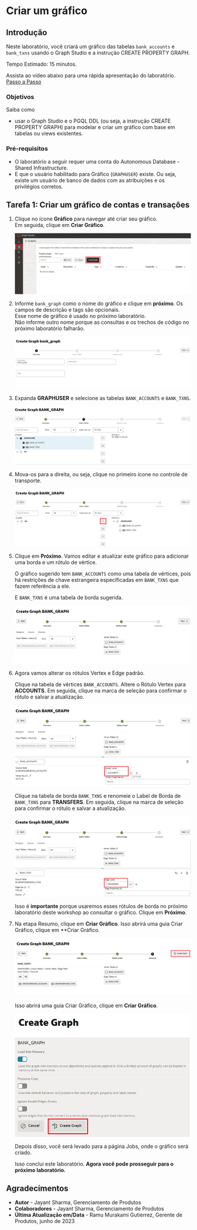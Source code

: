 # Criar um gráfico

## Introdução

Neste laboratório, você criará um gráfico das tabelas `bank_accounts` e `bank_txns` usando o Graph Studio e a instrução CREATE PROPERTY GRAPH.

Tempo Estimado: 15 minutos.

Assista ao vídeo abaixo para uma rápida apresentação do laboratório. [Passo a Passo](videohub:1_j5xjw77c)

### Objetivos

Saiba como

*   usar o Graph Studio e o PGQL DDL (ou seja, a instrução CREATE PROPERTY GRAPH) para modelar e criar um gráfico com base em tabelas ou views existentes.

### Pré-requisitos

*   O laboratório a seguir requer uma conta do Autonomous Database - Shared Infrastructure.
*   E que o usuário habilitado para Gráfico (`GRAPHUSER`) existe. Ou seja, existe um usuário de banco de dados com as atribuições e os privilégios corretos.

## Tarefa 1: Criar um gráfico de contas e transações

1.  Clique no ícone **Gráfico** para navegar até criar seu gráfico.  
    Em seguida, clique em **Criar Gráfico**.
    
    ![Mostra onde está o modelador de botão de criação](images/graph-create-button.png " ")
    
2.  Informe `bank_graph` como o nome do gráfico e clique em **próximo**. Os campos de descrição e tags são opcionais.  
    Esse nome de gráfico é usado no próximo laboratório.  
    Não informe outro nome porque as consultas e os trechos de código no próximo laboratório falharão.
    
    ![Mostra a janela criar gráfico na qual você atribui um nome ao gráfico](./images/create-graph-dialog.png " ")
    
3.  Expanda **GRAPHUSER** e selecione as tabelas `BANK_ACCOUNTS` e `BANK_TXNS`.
    
    ![Mostra como selecionar BANK_ACCOUNTS e BANK_TXNS](./images/select-tables.png " ")
    
4.  Mova-os para a direita, ou seja, clique no primeiro ícone no controle de transporte.
    
    ![Mostra as tabelas selecionadas](./images/selected-tables.png " ")
    
5.  Clique em **Próximo**. Vamos editar e atualizar este gráfico para adicionar uma borda e um rótulo de vértice.
    
    O gráfico sugerido tem `BANK_ACCOUNTS` como uma tabela de vértices, pois há restrições de chave estrangeira especificadas em `BANK_TXNS` que fazem referência a ele.
    
    E `BANK_TXNS` é uma tabela de borda sugerida.
    
    ![Mostra a tabela de vértices e bordas](./images/create-graph-suggested-model.png " ")
    
6.  Agora vamos alterar os rótulos Vertex e Edge padrão.
    
    Clique na tabela de vértices `BANK_ACCOUNTS`. Altere o Rótulo Vertex para **ACCOUNTS**. Em seguida, clique na marca de seleção para confirmar o rótulo e salvar a atualização.
    
    ![Alterado o nome do label do vértice para Contas](images/edit-accounts-vertex-label.png " ")
    
    Clique na tabela de borda `BANK_TXNS` e renomeie o Label de Borda de `BANK_TXNS` para **TRANSFERS**. Em seguida, clique na marca de seleção para confirmar o rótulo e salvar a atualização.
    
    ![Alterou o nome do rótulo da borda para Transferências](images/edit-edge-label.png " ")
    
    Isso é **importante** porque usaremos esses rótulos de borda no próximo laboratório deste workshop ao consultar o gráfico. Clique em **Próximo**.
    

7.  Na etapa Resumo, clique em **Criar Gráfico**. Isso abrirá uma guia Criar Gráfico, clique em \*\*Criar Gráfico.
    
    ![Mostra a guia do job com o status de job como bem-sucedido](./images/jobs-create-graph.png " ")
    
    Isso abrirá uma guia Criar Gráfico, clique em **Criar Gráfico**.
    
    ![Mostra na memória ativado e o botão criar gráfico](./images/create-graph-in-memory.png " ")
    
    Depois disso, você será levado para a página Jobs, onde o gráfico será criado.
    
    Isso conclui este laboratório. **Agora você pode prosseguir para o próximo laboratório.**
    

## Agradecimentos

*   **Autor** - Jayant Sharma, Gerenciamento de Produtos
*   **Colaboradores** - Jayant Sharma, Gerenciamento de Produtos
*   **Última Atualização em/Data** - Ramu Murakami Gutierrez, Gerente de Produtos, junho de 2023